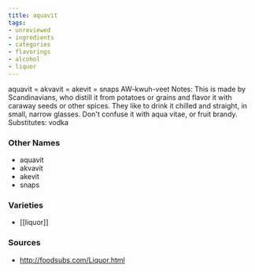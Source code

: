 ```yaml
---
title: aquavit
tags:
- unreviewed
- ingredients
- categories
- flavorings
- alcohol
- liquor
---
```

aquavit = akvavit = akevit = snaps AW-kwuh-veet Notes: This is made by Scandinavians, who distill it from potatoes or grains and flavor it with caraway seeds or other spices. They like to drink it chilled and straight, in small, narrow glasses. Don't confuse it with aqua vitae, or fruit brandy. Substitutes: vodka

### Other Names

* aquavit
* akvavit
* akevit
* snaps

### Varieties

* [[liquor]]

### Sources
* http://foodsubs.com/Liquor.html
